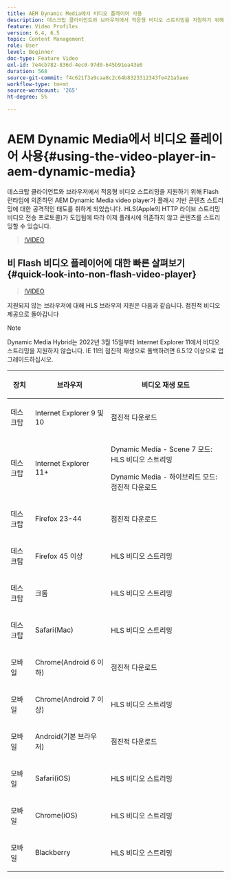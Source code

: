 ```yaml
---
title: AEM Dynamic Media에서 비디오 플레이어 사용
description: 데스크탑 클라이언트와 브라우저에서 적응형 비디오 스트리밍을 지원하기 위해 Flash 런타임에 의존하던 AEM Dynamic Media video player가 플래시 기반 콘텐츠 스트리밍에 대한 공격적인 태도를 취하게 되었습니다. HLS(Apple의 HTTP 라이브 스트리밍 비디오 전송 프로토콜)가 도입됨에 따라 이제 플래시에 의존하지 않고 콘텐츠를 스트리밍할 수 있습니다.
feature: Video Profiles
version: 6.4, 6.5
topic: Content Management
role: User
level: Beginner
doc-type: Feature Video
exl-id: 7e4cb782-836d-4ec0-97d0-645b91ea43e0
duration: 568
source-git-commit: f4c621f3a9caa8c2c64b8323312343fe421a5aee
workflow-type: tm+mt
source-wordcount: '265'
ht-degree: 5%

---
```



# AEM Dynamic Media에서 비디오 플레이어 사용{#using-the-video-player-in-aem-dynamic-media}

데스크탑 클라이언트와 브라우저에서 적응형 비디오 스트리밍을 지원하기 위해 Flash 런타임에 의존하던 AEM Dynamic Media video player가 플래시 기반 콘텐츠 스트리밍에 대한 공격적인 태도를 취하게 되었습니다. HLS(Apple의 HTTP 라이브 스트리밍 비디오 전송 프로토콜)가 도입됨에 따라 이제 플래시에 의존하지 않고 콘텐츠를 스트리밍할 수 있습니다.

>[!VIDEO](https://video.tv.adobe.com/v/16791?quality=12&learn=on)

## 비 Flash 비디오 플레이어에 대한 빠른 살펴보기 {#quick-look-into-non-flash-video-player}

>[!VIDEO](https://video.tv.adobe.com/v/17429?quality=12&learn=on)

지원되지 않는 브라우저에 대해 HLS 브라우저 지원은 다음과 같습니다. 점진적 비디오 제공으로 돌아갑니다

>[!NOTE]
>
> Dynamic Media Hybrid는 2022년 3월 15일부터 Internet Explorer 11에서 비디오 스트리밍을 지원하지 않습니다. IE 11의 점진적 재생으로 폴백하려면 6.5.12 이상으로 업그레이드하십시오.

<table> 
 <thead> 
  <tr> 
   <th> <p>장치</p> </th>
   <th> <p>브라우저</p> </th>
   <th > <p>비디오 재생 모드</p> </th>
  </tr>
 </thead>
 <tbody>
  <tr> 
   <td> <p>데스크탑</p> </td>
   <td> <p>Internet Explorer 9 및 10</p> </td>
   <td> <p>점진적 다운로드</p> </td>
  </tr>
  <tr>
   <td> <p>데스크탑</p> </td>
   <td> <p>Internet Explorer 11+</p> </td>
   <td> <p>Dynamic Media - Scene 7 모드: HLS 비디오 스트리밍</p> 
        <p>Dynamic Media - 하이브리드 모드: 점진적 다운로드</p>
   </td>
  </tr>
  <tr>
   <td> <p>데스크탑</p> </td>
   <td> <p>Firefox 23-44</p> </td>
   <td> <p>점진적 다운로드</p> </td>
  </tr>
  <tr> 
   <td> <p>데스크탑</p> </td>
   <td> <p>Firefox 45 이상</p> </td>
   <td> <p>HLS 비디오 스트리밍</p> </td>
  </tr>
  <tr> 
   <td> <p>데스크탑</p> </td>
   <td> <p>크롬</p> </td>
   <td> <p>HLS 비디오 스트리밍</p> </td>
  </tr>
  <tr> 
   <td> <p>데스크탑</p> </td>
   <td> <p>Safari(Mac)</p> </td>
   <td> <p>HLS 비디오 스트리밍</p> </td>
  </tr>
  <tr> 
   <td> <p>모바일</p> </td>
   <td> <p>Chrome(Android 6 이하)</p> </td>
   <td> <p>점진적 다운로드</p> </td>
  </tr>
  <tr> 
   <td> <p>모바일</p> </td>
   <td> <p>Chrome(Android 7 이상)</p> </td>
   <td> <p>HLS 비디오 스트리밍</p> </td>
  </tr>
  <tr> 
   <td> <p>모바일</p> </td>
   <td> <p>Android(기본 브라우저)</p> </td>
   <td> <p>점진적 다운로드</p> </td>
  </tr>
  <tr> 
   <td> <p>모바일</p> </td>
   <td> <p>Safari(iOS)</p> </td>
   <td> <p>HLS 비디오 스트리밍</p> </td>
  </tr>
  <tr> 
   <td> <p>모바일</p> </td>
   <td> <p>Chrome(iOS)</p> </td>
   <td> <p>HLS 비디오 스트리밍</p> </td>
  </tr>
  <tr> 
   <td> <p>모바일</p> </td>
   <td> <p>Blackberry</p> </td>
   <td> <p>HLS 비디오 스트리밍</p> </td>
  </tr>
 </tbody>
</table>
